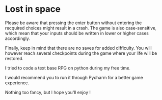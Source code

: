 # Lost in space

Please be aware that pressing the enter button without entering the recquired choices might result in a crash. The game is also case-sensitive, which mean that your inputs should be written in lower or higher cases accordingly.

Finally, keep in mind that there are no saves for added difficulty. You will however reach several checkpoints during the game where your life will be restored.

I tried to code a text base RPG on python during my free time. 

I would recommend you to run it through Pycharm for a better game experience.

Nothing too fancy, but I hope you'll enjoy !
